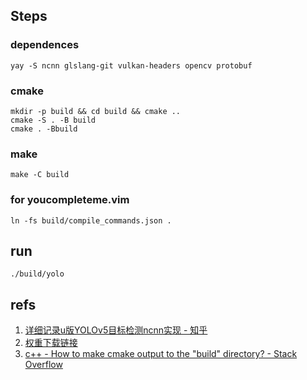 ## Steps

### dependences

```
yay -S ncnn glslang-git vulkan-headers opencv protobuf
```

### cmake

```
mkdir -p build && cd build && cmake ..
cmake -S . -B build
cmake . -Bbuild
```

### make

```
make -C build
```

### for youcompleteme.vim

```
ln -fs build/compile_commands.json .
```

## run

```
./build/yolo
```

## refs

1. [详细记录u版YOLOv5目标检测ncnn实现 - 知乎](https://zhuanlan.zhihu.com/p/275989233)
2. [权重下载链接](https://github.com/nihui/ncnn-assets/tree/master/models)
3. [c++ - How to make cmake output to the "build" directory? - Stack Overflow](https://stackoverflow.com/questions/52022717/how-to-make-cmake-output-to-the-build-directory)
